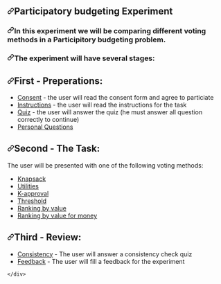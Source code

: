 
  <div id="readme" class="Box-body readme blob js-code-block-container p-5 p-xl-6 gist-border-0">
    <article class="markdown-body entry-content container-lg" itemprop="text"><h1><a id="user-content-participatory-budgeting-experiment" class="anchor" aria-hidden="true" href="#participatory-budgeting-experiment"><svg class="octicon octicon-link" viewBox="0 0 16 16" version="1.1" width="16" height="16" aria-hidden="true"><path fill-rule="evenodd" d="M7.775 3.275a.75.75 0 001.06 1.06l1.25-1.25a2 2 0 112.83 2.83l-2.5 2.5a2 2 0 01-2.83 0 .75.75 0 00-1.06 1.06 3.5 3.5 0 004.95 0l2.5-2.5a3.5 3.5 0 00-4.95-4.95l-1.25 1.25zm-4.69 9.64a2 2 0 010-2.83l2.5-2.5a2 2 0 012.83 0 .75.75 0 001.06-1.06 3.5 3.5 0 00-4.95 0l-2.5 2.5a3.5 3.5 0 004.95 4.95l1.25-1.25a.75.75 0 00-1.06-1.06l-1.25 1.25a2 2 0 01-2.83 0z"></path></svg></a>Participatory budgeting Experiment</h1>
<h3><a id="user-content-in-this-experiment-we-will-be-comparing-different-voting-methods-in-a-participitory-budgeting-problem" class="anchor" aria-hidden="true" href="#in-this-experiment-we-will-be-comparing-different-voting-methods-in-a-participitory-budgeting-problem"><svg class="octicon octicon-link" viewBox="0 0 16 16" version="1.1" width="16" height="16" aria-hidden="true"><path fill-rule="evenodd" d="M7.775 3.275a.75.75 0 001.06 1.06l1.25-1.25a2 2 0 112.83 2.83l-2.5 2.5a2 2 0 01-2.83 0 .75.75 0 00-1.06 1.06 3.5 3.5 0 004.95 0l2.5-2.5a3.5 3.5 0 00-4.95-4.95l-1.25 1.25zm-4.69 9.64a2 2 0 010-2.83l2.5-2.5a2 2 0 012.83 0 .75.75 0 001.06-1.06 3.5 3.5 0 00-4.95 0l-2.5 2.5a3.5 3.5 0 004.95 4.95l1.25-1.25a.75.75 0 00-1.06-1.06l-1.25 1.25a2 2 0 01-2.83 0z"></path></svg></a>In this experiment we will be comparing different voting methods in a Participitory budgeting problem.</h3>
<h3><a id="user-content-the-experiment-will-have-several-stages" class="anchor" aria-hidden="true" href="#the-experiment-will-have-several-stages"><svg class="octicon octicon-link" viewBox="0 0 16 16" version="1.1" width="16" height="16" aria-hidden="true"><path fill-rule="evenodd" d="M7.775 3.275a.75.75 0 001.06 1.06l1.25-1.25a2 2 0 112.83 2.83l-2.5 2.5a2 2 0 01-2.83 0 .75.75 0 00-1.06 1.06 3.5 3.5 0 004.95 0l2.5-2.5a3.5 3.5 0 00-4.95-4.95l-1.25 1.25zm-4.69 9.64a2 2 0 010-2.83l2.5-2.5a2 2 0 012.83 0 .75.75 0 001.06-1.06 3.5 3.5 0 00-4.95 0l-2.5 2.5a3.5 3.5 0 004.95 4.95l1.25-1.25a.75.75 0 00-1.06-1.06l-1.25 1.25a2 2 0 01-2.83 0z"></path></svg></a>The experiment will have several stages:</h3>
<h2><a id="user-content-first---preperations" class="anchor" aria-hidden="true" href="#first---preperations"><svg class="octicon octicon-link" viewBox="0 0 16 16" version="1.1" width="16" height="16" aria-hidden="true"><path fill-rule="evenodd" d="M7.775 3.275a.75.75 0 001.06 1.06l1.25-1.25a2 2 0 112.83 2.83l-2.5 2.5a2 2 0 01-2.83 0 .75.75 0 00-1.06 1.06 3.5 3.5 0 004.95 0l2.5-2.5a3.5 3.5 0 00-4.95-4.95l-1.25 1.25zm-4.69 9.64a2 2 0 010-2.83l2.5-2.5a2 2 0 012.83 0 .75.75 0 001.06-1.06 3.5 3.5 0 00-4.95 0l-2.5 2.5a3.5 3.5 0 004.95 4.95l1.25-1.25a.75.75 0 00-1.06-1.06l-1.25 1.25a2 2 0 01-2.83 0z"></path></svg></a>First - Preperations:</h2>
<ul>
<li><a href="/seanav97/Participatory_budgeting_exp/blob/master/readme_files/consent.png">Consent</a> - the user will read the consent form and agree to particiate</li>
<li><a href="/seanav97/Participatory_budgeting_exp/blob/master/readme_files/instuctions.png">Instructions</a> - the user will read the instructions for the task</li>
<li><a href="/seanav97/Participatory_budgeting_exp/blob/master/readme_files/quiz.png">Quiz</a> - the user will answer the quiz (he must answer all question correctly to continue)</li>
<li><a href="/seanav97/Participatory_budgeting_exp/blob/master/readme_files/personal.png">Personal Questions</a></li>
</ul>
<h2><a id="user-content-second---the-task" class="anchor" aria-hidden="true" href="#second---the-task"><svg class="octicon octicon-link" viewBox="0 0 16 16" version="1.1" width="16" height="16" aria-hidden="true"><path fill-rule="evenodd" d="M7.775 3.275a.75.75 0 001.06 1.06l1.25-1.25a2 2 0 112.83 2.83l-2.5 2.5a2 2 0 01-2.83 0 .75.75 0 00-1.06 1.06 3.5 3.5 0 004.95 0l2.5-2.5a3.5 3.5 0 00-4.95-4.95l-1.25 1.25zm-4.69 9.64a2 2 0 010-2.83l2.5-2.5a2 2 0 012.83 0 .75.75 0 001.06-1.06 3.5 3.5 0 00-4.95 0l-2.5 2.5a3.5 3.5 0 004.95 4.95l1.25-1.25a.75.75 0 00-1.06-1.06l-1.25 1.25a2 2 0 01-2.83 0z"></path></svg></a>Second - The Task:</h2>
<p>The user will be presented with one of the following voting methods:</p>
<ul>
<li><a href="/seanav97/Participatory_budgeting_exp/blob/master/readme_files/knapsack.gif">Knapsack</a></li>
<li><a href="/seanav97/Participatory_budgeting_exp/blob/master/readme_files/utilities.gif">Utilities</a></li>
<li><a href="/seanav97/Participatory_budgeting_exp/blob/master/readme_files/approval.gif">K-approval</a></li>
<li><a href="/seanav97/Participatory_budgeting_exp/blob/master/readme_files/threshold.gif">Threshold</a></li>
<li><a href="/seanav97/Participatory_budgeting_exp/blob/master/readme_files/ranking.gif">Ranking by value</a></li>
<li><a href="/seanav97/Participatory_budgeting_exp/blob/master/readme_files/ranking_money.gif">Ranking by value for money</a></li>
</ul>
<h2><a id="user-content-third---review" class="anchor" aria-hidden="true" href="#third---review"><svg class="octicon octicon-link" viewBox="0 0 16 16" version="1.1" width="16" height="16" aria-hidden="true"><path fill-rule="evenodd" d="M7.775 3.275a.75.75 0 001.06 1.06l1.25-1.25a2 2 0 112.83 2.83l-2.5 2.5a2 2 0 01-2.83 0 .75.75 0 00-1.06 1.06 3.5 3.5 0 004.95 0l2.5-2.5a3.5 3.5 0 00-4.95-4.95l-1.25 1.25zm-4.69 9.64a2 2 0 010-2.83l2.5-2.5a2 2 0 012.83 0 .75.75 0 001.06-1.06 3.5 3.5 0 00-4.95 0l-2.5 2.5a3.5 3.5 0 004.95 4.95l1.25-1.25a.75.75 0 00-1.06-1.06l-1.25 1.25a2 2 0 01-2.83 0z"></path></svg></a>Third - Review:</h2>
<ul>
<li><a href="/seanav97/Participatory_budgeting_exp/blob/master/readme_files/consistency.png">Consistency</a> - The user will answer a consistency check quiz</li>
<li><a href="/seanav97/Participatory_budgeting_exp/blob/master/readme_files/feedback.png">Feedback</a> - The user will fill a feedback for the experiment</li>
</ul>
</article>
  </div>

    </div>

  </body>
</html>

